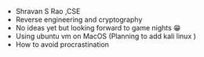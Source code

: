 - Shravan S Rao ,CSE
- Reverse engineering and cryptography 
- No ideas yet but looking forward to game nights 😁
- Using ubuntu vm on MacOS (Planning to add kali linux )
- How to avoid procrastination 
